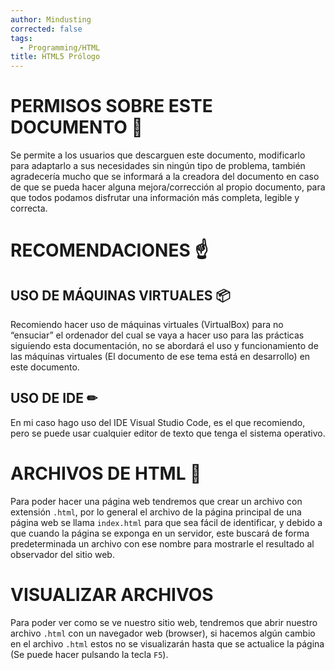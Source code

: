 ```yaml
---
author: Mindusting
corrected: false
tags:
  - Programming/HTML
title: HTML5 Prólogo
---
```


# PERMISOS SOBRE ESTE DOCUMENTO 🛂

Se permite a los usuarios que descarguen este documento, modificarlo para adaptarlo a sus necesidades sin ningún tipo de problema, también agradecería mucho que se informará a la creadora del documento en caso de que se pueda hacer alguna mejora/corrección al propio documento, para que todos podamos disfrutar una información más completa, legible y correcta.

# RECOMENDACIONES ☝

## USO DE MÁQUINAS VIRTUALES 📦

Recomiendo hacer uso de máquinas virtuales (VirtualBox) para no “ensuciar” el ordenador del cual se vaya a hacer uso para las prácticas siguiendo esta documentación, no se abordará el uso y funcionamiento de las máquinas virtuales (El documento de ese tema está en desarrollo) en este documento.

## USO DE IDE ✏

En mi caso hago uso del IDE Visual Studio Code, es el que recomiendo, pero se puede usar cualquier editor de texto que tenga el sistema operativo.

# ARCHIVOS DE HTML 📄

Para poder hacer una página web tendremos que crear un archivo con extensión `.html`, por lo general el archivo de la página principal de una página web se llama `index.html` para que sea fácil de identificar, y debido a que cuando la página se exponga en un servidor, este buscará de forma predeterminada un archivo con ese nombre para mostrarle el resultado al observador del sitio web.

# VISUALIZAR ARCHIVOS

Para poder ver como se ve nuestro sitio web, tendremos que abrir nuestro archivo `.html` con un navegador web (browser), si hacemos algún cambio en el archivo `.html` estos no se visualizarán hasta que se actualice la página (Se puede hacer pulsando la tecla `F5`).
